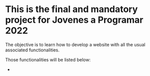 # This is the final and mandatory project for Jovenes a Programar 2022

The objective is to learn how to develop a website with all the usual associated functionalities. 

Those functionalities will be listed below:

* 
